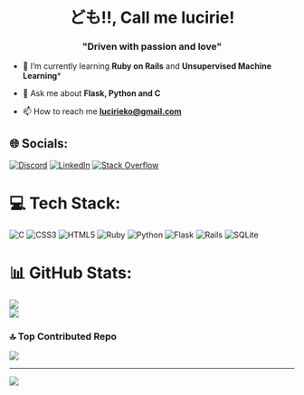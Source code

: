 <h1 align="center">ども!!, Call me lucirie!</h1>
<h3 align="center">"Driven with passion and love"</h3>

- 🌱 I’m currently learning **Ruby on Rails** and **Unsupervised Machine Learning***

- 💬 Ask me about **Flask, Python and C**

- 📫 How to reach me **lucirieko@gmail.com**

## 🌐 Socials:
[![Discord](https://img.shields.io/badge/Discord-%237289DA.svg?logo=discord&logoColor=white)](https://discord.gg/lucirie) [![LinkedIn](https://img.shields.io/badge/LinkedIn-%230077B5.svg?logo=linkedin&logoColor=white)](https://linkedin.com/in/ziad-alezzi-8727bb345) [![Stack Overflow](https://img.shields.io/badge/-Stackoverflow-FE7A16?logo=stack-overflow&logoColor=white)](https://stackoverflow.com/users/lucirie) 

# 💻 Tech Stack:
![C](https://img.shields.io/badge/c-%2300599C.svg?style=plastic&logo=c&logoColor=white) ![CSS3](https://img.shields.io/badge/css3-%231572B6.svg?style=plastic&logo=css3&logoColor=white) ![HTML5](https://img.shields.io/badge/html5-%23E34F26.svg?style=plastic&logo=html5&logoColor=white) ![Ruby](https://img.shields.io/badge/ruby-%23CC342D.svg?style=plastic&logo=ruby&logoColor=white) ![Python](https://img.shields.io/badge/python-3670A0?style=plastic&logo=python&logoColor=ffdd54) ![Flask](https://img.shields.io/badge/flask-%23000.svg?style=plastic&logo=flask&logoColor=white) ![Rails](https://img.shields.io/badge/rails-%23CC0000.svg?style=plastic&logo=ruby-on-rails&logoColor=white) ![SQLite](https://img.shields.io/badge/sqlite-%2307405e.svg?style=plastic&logo=sqlite&logoColor=white)
# 📊 GitHub Stats:
![](https://github-readme-stats.vercel.app/api?username=lucirie&theme=tokyonight&hide_border=false&include_all_commits=false&count_private=false)<br/>
![](https://github-readme-stats.vercel.app/api/top-langs/?username=lucirie&theme=tokyonight&hide_border=false&include_all_commits=false&count_private=false&layout=compact)

### 🔝 Top Contributed Repo
![](https://github-contributor-stats.vercel.app/api?username=lucirie&limit=5&theme=tokyonight&combine_all_yearly_contributions=true)

---
[![](https://visitcount.itsvg.in/api?id=lucirie&icon=0&color=0)](https://visitcount.itsvg.in)

<!-- Proudly created with GPRM ( https://gprm.itsvg.in ) -->

